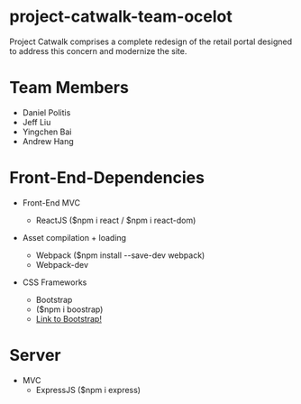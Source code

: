 # project-catwalk-team-ocelot
 Project Catwalk comprises a complete redesign of the retail portal designed to address this concern and modernize the site.
 
 # Team Members
 - Daniel Politis
 - Jeff Liu
 - Yingchen Bai
 - Andrew Hang
 
 # Front-End-Dependencies
 
 - Front-End MVC
    - ReactJS ($npm i react / $npm i react-dom)
 - Asset compilation + loading
    - Webpack ($npm install --save-dev webpack)
    - Webpack-dev 
   
 - CSS Frameworks
    - Bootstrap
     - ($npm i boostrap)
     - [Link to Bootstrap!](https://getbootstrap.com/)

 # Server
 - MVC
   - ExpressJS ($npm i express)

